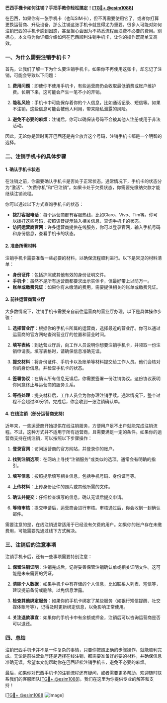 **巴西手機卡如何注销？手把手教你轻松搞定！[[TG💪+ @esim1088](https://t.me/s/esim1088)]**

在巴西，如果你有一张手机卡（也叫SIM卡），但不再需要使用它了，或者你打算更换运营商、升级设备，那么注销这张手机卡就显得尤为重要。很多人可能对如何注销巴西的手机卡感到困惑，甚至担心会因为不熟悉流程而浪费不必要的费用。别担心，本文将为你详细介绍如何在巴西顺利注销手机卡，让你的操作既简单又高效。

### 一、为什么需要注销手机卡？

首先，让我们了解一下为什么要注销手机卡。如果你不再使用这张卡，却忘记了注销，可能会导致以下问题：

1. **费用问题**：即使你不使用手机卡，有些运营商仍会收取最低消费或账户维护费。长期下来，这可能会产生一笔不小的开销。
   
2. **隐私风险**：手机卡中可能保存着你的个人信息，比如通话记录、短信等。如果不注销，这些信息可能会被他人利用，带来隐私泄露的风险。

3. **避免不必要的麻烦**：注销后，你可以确保该号码不会被其他人注册或用于非法活动。

因此，无论你是暂时离开巴西还是完全放弃这个号码，注销手机卡都是一个明智的选择。

### 二、注销手机卡的具体步骤

#### 1. 确认手机卡状态

在注销之前，你需要确认手机卡是否处于正常状态。通常情况下，手机卡的状态分为“激活”、“欠费停机”和“已注销”。如果卡处于欠费状态，你需要先缴纳欠款才能继续注销流程。

你可以通过以下方式查询手机卡的状态：
- **拨打客服电话**：每个运营商都有客服热线，比如Claro、Vivo、Tim等。你可以拨打这些号码，按照语音提示输入相关信息，查询手机卡的状态。
- **访问运营商官网**：许多运营商提供在线服务，你可以登录官网，输入手机号码和身份信息，查看手机卡的状态。

#### 2. 准备所需材料

注销手机卡需要准备一些必要的材料，以确保流程顺利进行。以下是常见的材料清单：
- **身份证件**：包括护照或其他有效的身份证明文件。
- **手机卡**：虽然不是所有运营商都要求出示实体卡，但最好带上以防万一。
- **账单或缴费凭证**：如果你有未缴清的费用，需要提供相关的账单或缴费凭证。

#### 3. 前往运营商营业厅

大多数情况下，注销手机卡需要亲自前往运营商的营业厅办理。以下是具体操作步骤：

1. **选择营业厅**：根据你的手机卡所属的运营商，选择最近的营业厅。你可以通过运营商的官方网站查询营业厅的位置和营业时间。
   
2. **填写表格**：到达营业厅后，向工作人员说明你想要注销手机卡，并领取一份注销申请表。填写表格时，请确保信息准确无误。

3. **提交材料**：将身份证件、手机卡以及账单等材料提交给工作人员。他们会核对你的身份信息，并检查手机卡的状态。

4. **签署协议**：在确认所有信息无误后，你需要签署一份注销协议。这份协议表明你同意终止与运营商的服务关系。

5. **等待处理**：提交材料后，工作人员会为你办理注销手续。通常情况下，整个过程不会超过30分钟。完成后，你会收到一张注销确认单。

#### 4. 在线注销（部分运营商支持）

近年来，一些运营商开始提供在线注销服务，方便用户足不出户就能完成注销流程。不过，这种方式并不适用于所有运营商，且需要满足一定的条件。如果你的运营商支持在线注销，可以按照以下步骤操作：

1. **登录官网**：访问运营商的官方网站，并登录你的账户。
   
2. **找到注销选项**：在网站上寻找“注销服务”或类似的选项。通常会有明确的指引。

3. **填写信息**：按照提示填写相关信息，包括手机号码、身份证号等。

4. **上传材料**：上传身份证件的照片或其他所需的文件。

5. **确认并提交**：仔细检查填写的信息，确认无误后提交申请。

6. **等待审核**：提交申请后，运营商会进行审核。审核通过后，你会收到一封确认邮件。

需要注意的是，在线注销通常适用于已经没有欠费的用户。如果你的账户存在未缴费用，可能需要先通过线下方式解决。

### 三、注销后的注意事项

注销手机卡后，还有一些事项需要特别注意：

1. **保留注销证明**：注销完成后，记得妥善保管注销确认单或相关证明文件。这可能是未来需要的凭证。

2. **清除个人数据**：如果手机卡中有存储的个人信息，比如联系人列表、短信等，建议提前备份或删除，以免信息泄露。

3. **检查其他绑定服务**：如果你的手机卡绑定了某些服务（如银行短信提醒、社交媒体账号等），记得及时更新绑定信息，以免影响正常使用。

4. **关注退款事宜**：如果你的手机卡中有余额或押金，注销后可以咨询运营商是否可以退还。

### 四、总结

注销巴西手机卡并不是一件复杂的事情，只要你按照正确的步骤操作，就能顺利完成。无论是前往营业厅还是选择在线注销，都需要准备好必要的材料，并确保信息准确无误。希望本文能帮助你在巴西轻松注销手机卡，避免不必要的麻烦。

最后，如果你对巴西手机卡的注销流程还有疑问，或者需要更多帮助，欢迎随时联系我们的客服团队[[TG💪+ @esim1088](https://t.me/s/esim1088)]。我们在这里为你提供专业的解答和支持！

[[TG💪+ @esim1088](https://t.me/s/esim1088) ![Image](https://i.postimg.cc/4NQfJmqS/Snipaste-2025-05-13-00-14-12.png)]